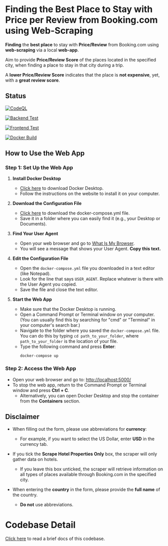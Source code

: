 # Finding the Best Place to Stay with Price per Review from Booking.com using Web-Scraping
**Finding** the **best place** to stay with **Price/Review** from Booking.com using **web-scraping** via a local **web-app**.

Aim to provide **Price/Review Score** of the places located in the specified city,
when finding a place to stay in that city during a trip.  

A **lower Price/Review Score** indicates that the place is **not expensive**, yet, with a **great review score**.   

## Status
[![CodeQL](https://github.com/sakan811/Find-the-Best-Place-to-Stay-with-Price-per-Review/actions/workflows/codeql.yml/badge.svg)](https://github.com/sakan811/Find-the-Best-Place-to-Stay-with-Price-per-Review/actions/workflows/codeql.yml)  

[![Backend Test](https://github.com/sakan811/Find-the-Best-Place-to-Stay-with-Price-per-Review/actions/workflows/backend-test.yml/badge.svg)](https://github.com/sakan811/Find-the-Best-Place-to-Stay-with-Price-per-Review/actions/workflows/backend-test.yml)

[![Frontend Test](https://github.com/sakan811/Find-the-Best-Place-to-Stay-with-Price-per-Review/actions/workflows/frontend-test.yml/badge.svg)](https://github.com/sakan811/Find-the-Best-Place-to-Stay-with-Price-per-Review/actions/workflows/frontend-test.yml)

[![Docker Build](https://github.com/sakan811/Find-the-Best-Place-to-Stay-with-Price-per-Review/actions/workflows/docker-build.yml/badge.svg)](https://github.com/sakan811/Find-the-Best-Place-to-Stay-with-Price-per-Review/actions/workflows/docker-build.yml)

## How to Use the Web App

### Step 1: Set Up the Web App

1. **Install Docker Desktop**
   - [Click here](https://www.docker.com/products/docker-desktop) to download Docker Desktop.
   - Follow the instructions on the website to install it on your computer.

2. **Download the Configuration File**
   - [Click here](docker-compose.yml) to download the docker-compose.yml file.
   - Save it in a folder where you can easily find it (e.g., your Desktop or Documents).

3. **Find Your User Agent**
   - Open your web browser and go to [What Is My Browser](https://www.whatismybrowser.com/detect/what-is-my-user-agent/).
   - You will see a message that shows your User Agent. **Copy this text.**

4. **Edit the Configuration File**
   - Open the `docker-compose.yml` file you downloaded in a text editor (like Notepad).
   - Look for the line that says `USER_AGENT`. Replace whatever is there with the User Agent you copied. 
   - Save the file and close the text editor.

5. **Start the Web App**
   - Make sure that the Docker Desktop is running.
   - Open a Command Prompt or Terminal window on your computer. (You can usually find this by searching for "cmd" or "Terminal" in your computer's search bar.)
   - Navigate to the folder where you saved the `docker-compose.yml` file. You can do this by typing `cd path_to_your_folder`, where `path_to_your_folder` is the location of your file. 
   - Type the following command and press **Enter**:
     ```
     docker-compose up
     ```

### Step 2: Access the Web App
- Open your web browser and go to: [http://localhost:5000/](http://localhost:5000/)
- To stop the web app, return to the Command Prompt or Terminal window and press **Ctrl + C**. 
  - Alternatively, you can open Docker Desktop and stop the container from the **Containers** section.

## Disclaimer

- When filling out the form, please use abbreviations for **currency**:
  - For example, if you want to select the US Dollar, enter **USD** in the currency tab.

- If you tick the **Scrape Hotel Properties Only** box, the scraper will only gather data on hotels. 
  - If you leave this box unticked, the scraper will retrieve information on all types of places available through Booking.com in the specified city.

- When entering the **country** in the form, please provide the **full name** of the country. 
  - **Do not** use abbreviations.

# Codebase Detail
[Click here](docs/DOCS.md) to read a brief docs of this codebase.

